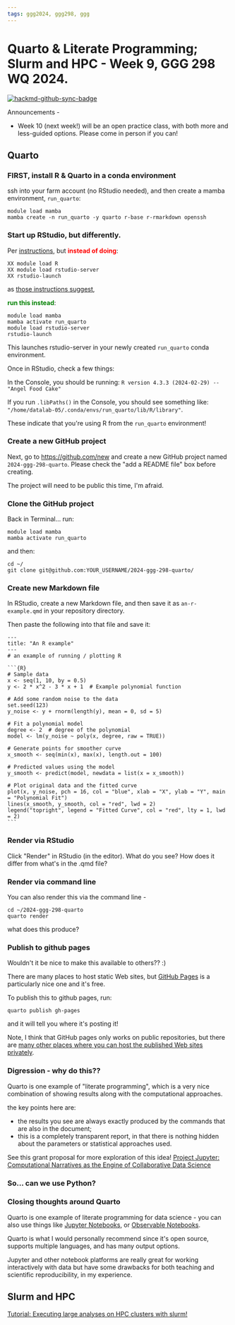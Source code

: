```yaml
---
tags: ggg2024, ggg298, ggg
---
```


# Quarto & Literate Programming; Slurm and HPC - Week 9, GGG 298 WQ 2024.

[![hackmd-github-sync-badge](https://hackmd.io/dfxIdhpTSd6Gfb3pj1p8dQ/badge)](https://hackmd.io/dfxIdhpTSd6Gfb3pj1p8dQ)


Announcements -

* Week 10 (next week!) will be an open practice class, with both more and less-guided options. Please come in person if you can!

## Quarto

### FIRST, install R & Quarto in a conda environment

ssh into your farm account (no RStudio needed), and then create a mamba environment, `run_quarto`:

```
module load mamba
mamba create -n run_quarto -y quarto r-base r-rmarkdown openssh
```

### Start up RStudio, but differently.

Per [instructions](https://hackmd.io/KuZZCPzJQZCjytSnVSnJew?view#Log-into-farm-via-ssh), but <span style="color:red">**instead of doing**</span>:

```
XX module load R
XX module load rstudio-server
XX rstudio-launch
```
as [those instructions suggest](https://hackmd.io/KuZZCPzJQZCjytSnVSnJew?view#Run-RStudio-Server-on-your-reserved-node),

<span style="color:green">**run this instead**</span>:
```
module load mamba
mamba activate run_quarto
module load rstudio-server
rstudio-launch
```

This launches rstudio-server in your newly created `run_quarto` conda environment.

Once in RStudio, check a few things:

In the Console, you should be running:
`R version 4.3.3 (2024-02-29) -- "Angel Food Cake"`

If you run `.libPaths()` in the Console, you should see something like: `"/home/datalab-05/.conda/envs/run_quarto/lib/R/library"`.

These indicate that you're using R from the `run_quarto` environment!

### Create a new GitHub project

Next, go to https://github.com/new and create a new GitHub project named `2024-ggg-298-quarto`. Please check the "add a README file" box before creating.

The project will need to be public this time, I'm afraid.

### Clone the GitHub project

Back in Terminal... run:

```
module load mamba
mamba activate run_quarto
```

and then:
```
cd ~/
git clone git@github.com:YOUR_USERNAME/2024-ggg-298-quarto/
```

### Create new Markdown file

In RStudio, create a new Markdown file, and then save it as `an-r-example.qmd` in your repository directory.

Then paste the following into that file and save it:

~~~
---
title: "An R example"
---
# an example of running / plotting R

```{R}    
# Sample data
x <- seq(1, 10, by = 0.5)
y <- 2 * x^2 - 3 * x + 1  # Example polynomial function

# Add some random noise to the data
set.seed(123)
y_noise <- y + rnorm(length(y), mean = 0, sd = 5)

# Fit a polynomial model
degree <- 2  # degree of the polynomial
model <- lm(y_noise ~ poly(x, degree, raw = TRUE))

# Generate points for smoother curve
x_smooth <- seq(min(x), max(x), length.out = 100)

# Predicted values using the model
y_smooth <- predict(model, newdata = list(x = x_smooth))

# Plot original data and the fitted curve
plot(x, y_noise, pch = 16, col = "blue", xlab = "X", ylab = "Y", main = "Polynomial Fit")
lines(x_smooth, y_smooth, col = "red", lwd = 2)
legend("topright", legend = "Fitted Curve", col = "red", lty = 1, lwd = 2)
```

~~~

### Render via RStudio

Click "Render" in RStudio (in the editor). What do you see? How does it differ from what's in the .qmd file?

### Render via command line

You can also render this via the command line -
```
cd ~/2024-ggg-298-quarto
quarto render
```
what does this produce?

### Publish to github pages

Wouldn't it be nice to make this available to others?? :)

There are many places to host static Web sites, but [GitHub Pages](https://docs.github.com/en/pages/getting-started-with-github-pages/about-github-pages) is a particularly nice one and it's free.

To publish this to github pages, run:

```
quarto publish gh-pages
```

and it will tell you where it's posting it!

Note, I think that GitHub pages only works on public repositories, but there are [many other places where you can host the published Web sites privately](https://quarto.org/docs/publishing/).

### Digression - why do this??

Quarto is one example of "literate programming", which is a very nice combination of showing results along with the computational approaches.

the key points here are:
* the results you see are always exactly produced by the commands that are also in the document;
* this is a completely transparent report, in that there is nothing hidden about the parameters or statistical approaches used.

See this grant proposal for more exploration of this idea! [Project Jupyter: Computational Narratives as the Engine of Collaborative Data Science](https://blog.jupyter.org/project-jupyter-computational-narratives-as-the-engine-of-collaborative-data-science-2b5fb94c3c58)

### So... can we use Python?

### Closing thoughts around Quarto

Quarto is one example of literate programming for data science - you can also use things like [Jupyter Notebooks](https://jupyter.org/), or [Observable Notebooks](https://observablehq.com/).

Quarto is what I would personally recommend since it's open source, supports multiple languages, and has many output options.

Jupyter and other notebook platforms are really great for working interactively with data but have some drawbacks for both teaching and scientific reproducibility, in my experience.

## Slurm and HPC

[Tutorial: Executing large analyses on HPC clusters with slurm!](https://hackmd.io/p_d88X7HTFSXLmjB0fvuug?view)